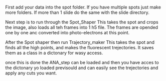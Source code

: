 First add your data into the spot folder. If you have multiple spots just make more folders.
If more than 1 slide do the same with the slide directory.


Next step is to run through the Spot_Shaper
This takes the spot and crops the image, also loads all teh frames into 1 h5 file.
The frames are opended one by one anc converted into photo-electrons at this point.


After the Spot shaper then run Trajectory_maker
This takes the spot and finds all the high points, and makes the fluorescent trejectories. 
It saves them as a class in a dictonary for wasy access.

once this is done the ANA_step can be loaded and then you have acces to the dictonary yo loaded previsould and can easily see the trejectories and apply any cuts you want. 


